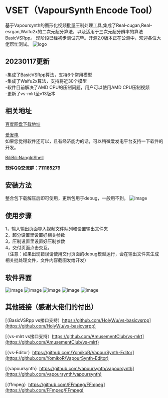 # VSET（VapourSynth Encode Tool）
基于Vapoursynth的图形化视频批量压制处理工具,集成了Real-cugan,Real-esrgan,Waifu2x的二次元超分算法，以及适用于三次元超分辨率的算法BasicVSRpp。
现阶段已经初步测试完毕。开源2.0版本正在公测中，欢迎各位大佬帮忙测试。
![logo](https://user-images.githubusercontent.com/72263191/212935212-516e32a0-5171-4dc0-907e-d5162af4ce2d.png)

## 20230117更新
-集成了BasicVSRpp算法，支持6个常用模型   
-集成了Waifu2x算法，支持将近30个模型   
-软件目前解决了AMD CPU的压制问题，用户可以使用AMD CPU压制视频   
-更新了vs-mlrt至v13版本

## 相关地址
[百度网盘下载地址](https://pan.baidu.com/s/1Lq1frEIHFmN-mJlWsmmX6g?pwd=Nang)

[爱发电](https://afdian.net/a/NangInShell)   
如果您觉得软件还可以，且有经济能力的话，可以稍微爱发电平台支持一下软件的开发。

[BiliBili:NangInShell](https://space.bilibili.com/335908558)   

**软件QQ交流群：711185279**
## 安装方法
整合包下载解压后即可使用，更新包用于debug，一般用不到。
![image](https://user-images.githubusercontent.com/72263191/212929996-4cf59811-faef-4b57-b3a7-543986414e5a.png)

## 使用步骤   
1，输入输出页面导入视频文件队列和设置输出文件夹   
2，超分设置里设置好相关参数   
3，压制设置里设置好压制参数   
4，交付页面点击交互。   
（注意：如果出现错误请使用交付页面的debug模型运行，会在输出文件夹生成相关批处理文件，文件内容截图发给开发）   
## 软件界面
![image](https://user-images.githubusercontent.com/72263191/212924504-eebf637b-c327-4b33-bcfb-e4dbe00e5862.png "软件主界面")
![image](https://user-images.githubusercontent.com/72263191/212927595-b094dfcb-ccde-4c7f-b37a-53dd921e1605.png)
![image](https://user-images.githubusercontent.com/72263191/212927649-bd8afe86-3e64-410f-9237-34ddd9093d2f.png)
![image](https://user-images.githubusercontent.com/72263191/212927683-23b31165-a1a3-4bac-bc36-838fab097004.png)
![image](https://user-images.githubusercontent.com/72263191/212927706-d8b9b500-6c46-4b37-a7f0-23afb50e66df.png)

## 其他链接（感谢大佬们的付出）
[（BasicVSRpp vs接口支持）https://github.com/HolyWu/vs-basicvsrpp](https://github.com/HolyWu/vs-basicvsrpp)

[（vs-mlrt vs接口支持）https://github.com/AmusementClub/vs-mlrt](https://github.com/AmusementClub/vs-mlrt)

[（vs-Editor）https://github.com/YomikoR/VapourSynth-Editor](https://github.com/YomikoR/VapourSynth-Editor)

[（vapoursynth）https://github.com/vapoursynth/vapoursynth](https://github.com/vapoursynth/vapoursynth)

[（ffmpeg）https://github.com/FFmpeg/FFmpeg](https://github.com/FFmpeg/FFmpeg)

